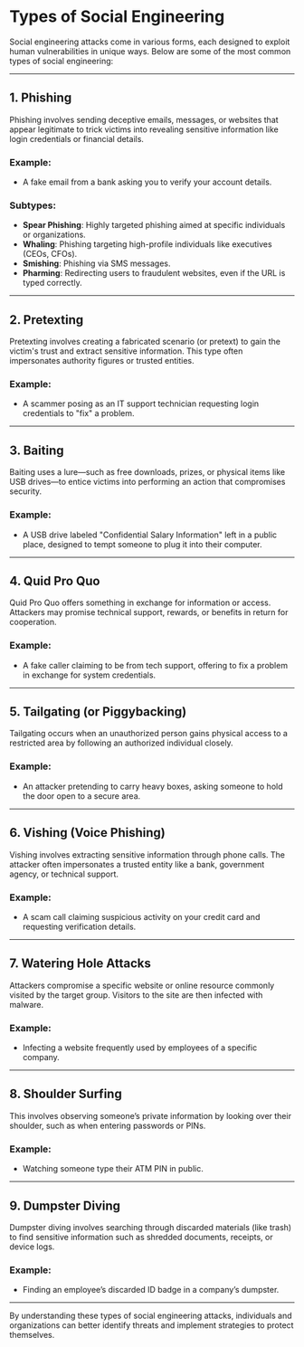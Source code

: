 # Types of Social Engineering

Social engineering attacks come in various forms, each designed to exploit human vulnerabilities in unique ways. Below are some of the most common types of social engineering:

---

## 1. **Phishing**
Phishing involves sending deceptive emails, messages, or websites that appear legitimate to trick victims into revealing sensitive information like login credentials or financial details.

### Example:
- A fake email from a bank asking you to verify your account details.

### Subtypes:
- **Spear Phishing**: Highly targeted phishing aimed at specific individuals or organizations.
- **Whaling**: Phishing targeting high-profile individuals like executives (CEOs, CFOs).
- **Smishing**: Phishing via SMS messages.
- **Pharming**: Redirecting users to fraudulent websites, even if the URL is typed correctly.

---

## 2. **Pretexting**
Pretexting involves creating a fabricated scenario (or pretext) to gain the victim's trust and extract sensitive information. This type often impersonates authority figures or trusted entities.

### Example:
- A scammer posing as an IT support technician requesting login credentials to "fix" a problem.

---

## 3. **Baiting**
Baiting uses a lure—such as free downloads, prizes, or physical items like USB drives—to entice victims into performing an action that compromises security.

### Example:
- A USB drive labeled "Confidential Salary Information" left in a public place, designed to tempt someone to plug it into their computer.

---

## 4. **Quid Pro Quo**
Quid Pro Quo offers something in exchange for information or access. Attackers may promise technical support, rewards, or benefits in return for cooperation.

### Example:
- A fake caller claiming to be from tech support, offering to fix a problem in exchange for system credentials.

---

## 5. **Tailgating (or Piggybacking)**
Tailgating occurs when an unauthorized person gains physical access to a restricted area by following an authorized individual closely.

### Example:
- An attacker pretending to carry heavy boxes, asking someone to hold the door open to a secure area.

---

## 6. **Vishing (Voice Phishing)**
Vishing involves extracting sensitive information through phone calls. The attacker often impersonates a trusted entity like a bank, government agency, or technical support.

### Example:
- A scam call claiming suspicious activity on your credit card and requesting verification details.

---

## 7. **Watering Hole Attacks**
Attackers compromise a specific website or online resource commonly visited by the target group. Visitors to the site are then infected with malware.

### Example:
- Infecting a website frequently used by employees of a specific company.

---

## 8. **Shoulder Surfing**
This involves observing someone’s private information by looking over their shoulder, such as when entering passwords or PINs.

### Example:
- Watching someone type their ATM PIN in public.

---

## 9. **Dumpster Diving**
Dumpster diving involves searching through discarded materials (like trash) to find sensitive information such as shredded documents, receipts, or device logs.

### Example:
- Finding an employee’s discarded ID badge in a company’s dumpster.

---

By understanding these types of social engineering attacks, individuals and organizations can better identify threats and implement strategies to protect themselves.
